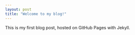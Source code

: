 ```yaml
---
layout: post
title: "Welcome to my blog!"
---
```


This is my first blog post, hosted on GitHub Pages with Jekyll.

